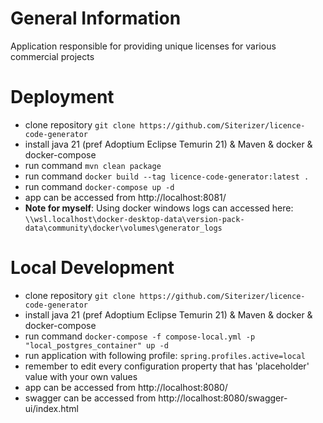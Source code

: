 # General Information

Application responsible for providing unique licenses for various commercial projects

# Deployment

* clone repository ```git clone https://github.com/Siterizer/licence-code-generator```
* install java 21 (pref Adoptium Eclipse Temurin 21) & Maven & docker & docker-compose
* run command ```mvn clean package```
* run command ```docker build --tag licence-code-generator:latest .```
* run command ```docker-compose up -d```
* app can be accessed from http://localhost:8081/
* **Note for myself**: Using docker windows logs can accessed here: ```\\wsl.localhost\docker-desktop-data\version-pack-data\community\docker\volumes\generator_logs```

# Local Development
* clone repository ```git clone https://github.com/Siterizer/licence-code-generator```
* install java 21 (pref Adoptium Eclipse Temurin 21) & Maven & docker & docker-compose
* run command ```docker-compose -f compose-local.yml -p "local_postgres_container" up -d```
* run application with following profile: ```spring.profiles.active=local```
* remember to edit every configuration property that has 'placeholder' value with your own values
* app can be accessed from http://localhost:8080/
* swagger can be accessed from http://localhost:8080/swagger-ui/index.html